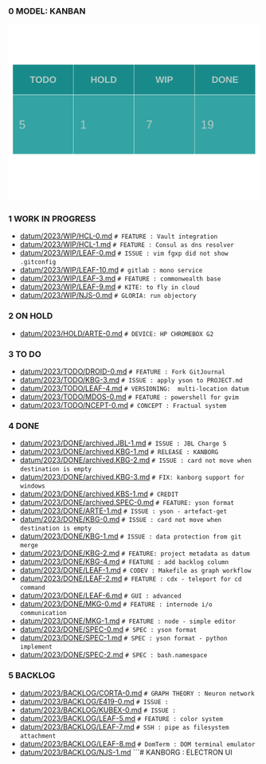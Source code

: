 
### 0 MODEL: KANBAN

![dashboard.set.svg](./.media/dashboard.set.svg)

### 1 WORK IN PROGRESS

- [datum/2023/WIP/HCL-0.md](datum/2023/WIP/HCL-0.md)   ```# FEATURE : Vault integration```
- [datum/2023/WIP/HCL-1.md](datum/2023/WIP/HCL-1.md)   ```# FEATURE : Consul as dns resolver```
- [datum/2023/WIP/LEAF-0.md](datum/2023/WIP/LEAF-0.md)   ```# ISSUE : vim fgxp did not show .gitconfig```
- [datum/2023/WIP/LEAF-10.md](datum/2023/WIP/LEAF-10.md)   ```# gitlab : mono service```
- [datum/2023/WIP/LEAF-3.md](datum/2023/WIP/LEAF-3.md)   ```# FEATURE : commonwealth base```
- [datum/2023/WIP/LEAF-9.md](datum/2023/WIP/LEAF-9.md)   ```# KITE: to fly in cloud```
- [datum/2023/WIP/NJS-0.md](datum/2023/WIP/NJS-0.md)   ```# GLORIA: run objectory```

### 2 ON HOLD

- [datum/2023/HOLD/ARTE-0.md](datum/2023/HOLD/ARTE-0.md)   ```# DEVICE: HP CHROMEBOX G2```

### 3 TO DO

- [datum/2023/TODO/DROID-0.md](datum/2023/TODO/DROID-0.md)   ```# FEATURE : Fork GitJournal```
- [datum/2023/TODO/KBG-3.md](datum/2023/TODO/KBG-3.md)   ```# ISSUE : apply yson to PROJECT.md```
- [datum/2023/TODO/LEAF-4.md](datum/2023/TODO/LEAF-4.md)   ```# VERSIONING:  multi-location datum```
- [datum/2023/TODO/MDOS-0.md](datum/2023/TODO/MDOS-0.md)   ```# FEATURE : powershell for gvim```
- [datum/2023/TODO/NCEPT-0.md](datum/2023/TODO/NCEPT-0.md)   ```# CONCEPT : Fractual system```

### 4 DONE

- [datum/2023/DONE/archived.JBL-1.md](datum/2023/DONE/archived.JBL-1.md)   ```# ISSUE : JBL Charge 5```
- [datum/2023/DONE/archived.KBG-1.md](datum/2023/DONE/archived.KBG-1.md)   ```# RELEASE : KANBORG```
- [datum/2023/DONE/archived.KBG-2.md](datum/2023/DONE/archived.KBG-2.md)   ```# ISSUE : card not move when destination is empty```
- [datum/2023/DONE/archived.KBG-3.md](datum/2023/DONE/archived.KBG-3.md)   ```# FIX: kanborg support for windows```
- [datum/2023/DONE/archived.KBS-1.md](datum/2023/DONE/archived.KBS-1.md)   ```# CREDIT```
- [datum/2023/DONE/archived.SPEC-0.md](datum/2023/DONE/archived.SPEC-0.md)   ```# FEATURE: yson format```
- [datum/2023/DONE/ARTE-1.md](datum/2023/DONE/ARTE-1.md)   ```# ISSUE : yson - artefact-get```
- [datum/2023/DONE/KBG-0.md](datum/2023/DONE/KBG-0.md)   ```# ISSUE : card not move when destination is empty```
- [datum/2023/DONE/KBG-1.md](datum/2023/DONE/KBG-1.md)   ```# ISSUE : data protection from git merge```
- [datum/2023/DONE/KBG-2.md](datum/2023/DONE/KBG-2.md)   ```# FEATURE: project metadata as datum```
- [datum/2023/DONE/KBG-4.md](datum/2023/DONE/KBG-4.md)   ```# FEATURE : add backlog column```
- [datum/2023/DONE/LEAF-1.md](datum/2023/DONE/LEAF-1.md)   ```# CODEV : Makefile as graph workflow```
- [datum/2023/DONE/LEAF-2.md](datum/2023/DONE/LEAF-2.md)   ```# FEATURE : cdx - teleport for cd command```
- [datum/2023/DONE/LEAF-6.md](datum/2023/DONE/LEAF-6.md)   ```# GUI : advanced```
- [datum/2023/DONE/MKG-0.md](datum/2023/DONE/MKG-0.md)   ```# FEATURE : internode i/o communication```
- [datum/2023/DONE/MKG-1.md](datum/2023/DONE/MKG-1.md)   ```# FEATURE : node - simple editor```
- [datum/2023/DONE/SPEC-0.md](datum/2023/DONE/SPEC-0.md)   ```# SPEC : yson format```
- [datum/2023/DONE/SPEC-1.md](datum/2023/DONE/SPEC-1.md)   ```# SPEC : yson format - python implement```
- [datum/2023/DONE/SPEC-2.md](datum/2023/DONE/SPEC-2.md)   ```# SPEC : bash.namespace```

### 5 BACKLOG

- [datum/2023/BACKLOG/CORTA-0.md](datum/2023/BACKLOG/CORTA-0.md)   ```# GRAPH THEORY : Neuron network```
- [datum/2023/BACKLOG/E419-0.md](datum/2023/BACKLOG/E419-0.md)   ```# ISSUE :```
- [datum/2023/BACKLOG/KUBEX-0.md](datum/2023/BACKLOG/KUBEX-0.md)   ```# ISSUE :```
- [datum/2023/BACKLOG/LEAF-5.md](datum/2023/BACKLOG/LEAF-5.md)   ```# FEATURE : color system```
- [datum/2023/BACKLOG/LEAF-7.md](datum/2023/BACKLOG/LEAF-7.md)   ```# SSH : pipe as filesystem attachment```
- [datum/2023/BACKLOG/LEAF-8.md](datum/2023/BACKLOG/LEAF-8.md)   ```# DomTerm : DOM terminal emulator```
- [datum/2023/BACKLOG/NJS-1.md](datum/2023/BACKLOG/NJS-1.md)   ```# KANBORG : ELECTRON UI
```
